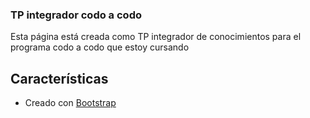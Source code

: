 ### TP integrador codo a codo

Esta página está creada como TP integrador de conocimientos para el programa codo a codo que estoy cursando

## Características

- Creado con [Bootstrap](https://getbootstrap.com/)